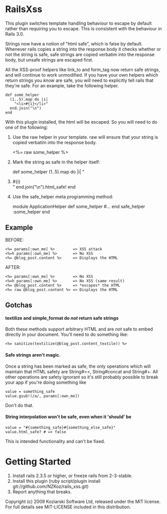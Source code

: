 RailsXss
========

This plugin switches template handling behaviour to escape by default rather than requiring you to escape.  This is consistent with the behaviour in Rails 3.0.

Strings now have a notion of "html safe",  which is false by default.  Whenever rails copies a string into the response body it checks whether or not the string is safe, safe strings are copied verbatim into the response body, but unsafe strings are escaped first.  

All the XSS-proof helpers like link_to and form_tag now return safe strings, and will continue to work unmodified.  If you have your own helpers which return strings you *know* are safe,  you will need to explicitly tell rails that they're safe.  For an example, take the following helper.

    
    def some_helper
      (1..5).map do |i|
        "<li>#{i}</li>"
      end.join("\n")
    end

With this plugin installed, the html will be escaped.  So you will need to do one of the following:

1) Use the raw helper in your template.  raw will ensure that your string is copied verbatim into the response body.

    <%= raw some_helper %>

2) Mark the string as safe in the helper itself:

    def some_helper
      (1..5).map do |i|
        "<li>#{i}</li>"
      end.join("\n").html_safe!
    end
  
3) Use the safe_helper meta programming method:

    module ApplicationHelper
      def some_helper
        #...
      end
      safe_helper :some_helper
    end  

Example
-------

BEFORE:

    <%= params[:own_me] %>        => XSS attack
    <%=h params[:own_me] %>       => No XSS
    <%= @blog_post.content %>     => Displays the HTML
                                
AFTER:                          

    <%= params[:own_me] %>        => No XSS 
    <%=h params[:own_me] %>       => No XSS (same result)
    <%= @blog_post.content %>     => *escapes* the HTML
    <%= raw @blog_post.content %> => Displays the HTML
  
  
Gotchas
---

#### textilize and simple_format do *not* return safe strings

Both these methods support arbitrary HTML and are *not* safe to embed directly in your document.  You'll need to do something like:

    <%= sanitize(textilize(@blog_post.content_textile)) %>

#### Safe strings aren't magic.

Once a string has been marked as safe, the only operations which will maintain that HTML safety are String#<<, String#concat and String#+.  All other operations are safety ignorant so it's still probably possible to break your app if you're doing something like

    value = something_safe
    value.gsub!(/a/, params[:own_me])

Don't do that.

#### String interpolation won't be safe, even when it 'should' be

    value = "#{something_safe}#{something_else_safe}"
    value.html_safe? # => false
  
This is intended functionality and can't be fixed.

Getting Started
===============

1. Install rails 2.3.5 or higher, or freeze rails from 2-3-stable.
2. Install this plugin (ruby script/plugin install git://github.com/NZKoz/rails_xss.git)
3. Report anything that breaks.

Copyright (c) 2009 Koziarski Software Ltd, released under the MIT license. For full details see MIT-LICENSE included in this distribution.
